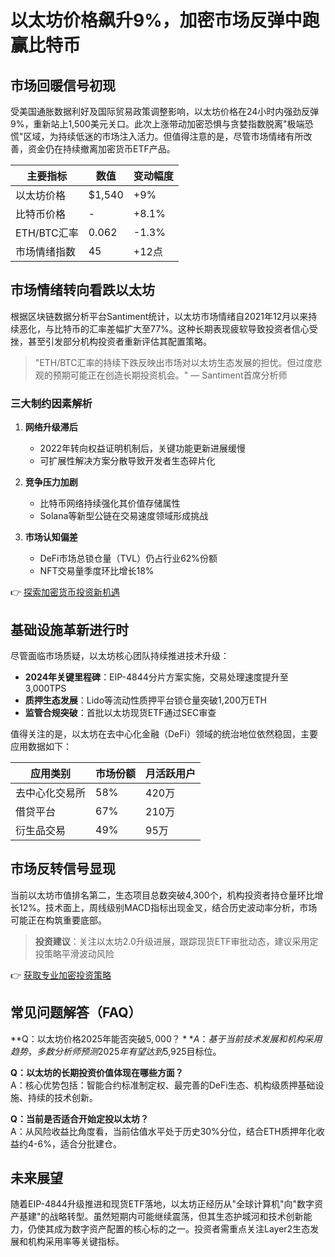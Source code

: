 # 以太坊价格飙升9%，加密市场反弹中跑赢比特币

## 市场回暖信号初现

受美国通胀数据利好及国际贸易政策调整影响，以太坊价格在24小时内强劲反弹9%，重新站上1,500美元关口。此次上涨带动加密恐惧与贪婪指数脱离"极端恐慌"区域，为持续低迷的市场注入活力。但值得注意的是，尽管市场情绪有所改善，资金仍在持续撤离加密货币ETF产品。

| 主要指标 | 数值 | 变动幅度 |
|---------|------|----------|
| 以太坊价格 | $1,540 | +9% |
| 比特币价格 | - | +8.1% |
| ETH/BTC汇率 | 0.062 | -1.3% |
| 市场情绪指数 | 45 | +12点 |

## 市场情绪转向看跌以太坊

根据区块链数据分析平台Santiment统计，以太坊市场情绪自2021年12月以来持续恶化，与比特币的汇率差幅扩大至77%。这种长期表现疲软导致投资者信心受挫，甚至引发部分机构投资者重新评估其配置策略。

> "ETH/BTC汇率的持续下跌反映出市场对以太坊生态发展的担忧。但过度悲观的预期可能正在创造长期投资机会。" — Santiment首席分析师

### 三大制约因素解析

1. **网络升级滞后**
   - 2022年转向权益证明机制后，关键功能更新进展缓慢
   - 可扩展性解决方案分散导致开发者生态碎片化

2. **竞争压力加剧**
   - 比特币网络持续强化其价值存储属性
   - Solana等新型公链在交易速度领域形成挑战

3. **市场认知偏差**
   - DeFi市场总锁仓量（TVL）仍占行业62%份额
   - NFT交易量季度环比增长18%

👉 [探索加密货币投资新机遇](https://bit.ly/okx_welcome)

## 基础设施革新进行时

尽管面临市场质疑，以太坊核心团队持续推进技术升级：
- **2024年关键里程碑**：EIP-4844分片方案实施，交易处理速度提升至3,000TPS
- **质押生态发展**：Lido等流动性质押平台锁仓量突破1,200万ETH
- **监管合规突破**：首批以太坊现货ETF通过SEC审查

值得关注的是，以太坊在去中心化金融（DeFi）领域的统治地位依然稳固，主要应用数据如下：

| 应用类别 | 市场份额 | 月活跃用户 |
|---------|----------|------------|
| 去中心化交易所 | 58% | 420万 |
| 借贷平台 | 67% | 210万 |
| 衍生品交易 | 49% | 95万 |

## 市场反转信号显现

当前以太坊市值排名第二，生态项目总数突破4,300个，机构投资者持仓量环比增长12%。技术面上，周线级别MACD指标出现金叉，结合历史波动率分析，市场可能正在构筑重要底部。

> **投资建议**：关注以太坊2.0升级进展，跟踪现货ETF审批动态，建议采用定投策略平滑波动风险

👉 [获取专业加密投资策略](https://bit.ly/okx_welcome)

## 常见问题解答（FAQ）

**Q：以太坊价格2025年能否突破$5,000？**  
A：基于当前技术发展和机构采用趋势，多数分析师预测2025年有望达到$5,925目标位。

**Q：以太坊的长期投资价值体现在哪些方面？**  
A：核心优势包括：智能合约标准制定权、最完善的DeFi生态、机构级质押基础设施、持续的技术创新。

**Q：当前是否适合开始定投以太坊？**  
A：从风险收益比角度看，当前估值水平处于历史30%分位，结合ETH质押年化收益约4-6%，适合分批建仓。

## 未来展望

随着EIP-4844升级推进和现货ETF落地，以太坊正经历从"全球计算机"向"数字资产基建"的战略转型。虽然短期内可能继续震荡，但其生态护城河和技术创新能力，仍使其成为数字资产配置的核心标的之一。投资者需重点关注Layer2生态发展和机构采用率等关键指标。